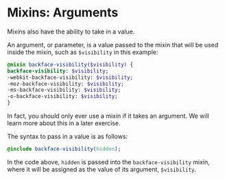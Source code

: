 # Mixins: Arguments

Mixins also have the ability to take in a value.

An argument, or parameter, is a value passed to the mixin that will be used inside the mixin, such as `$visibility` in this example:

```sass
@mixin backface-visibility($visibility) {
backface-visibility: $visibility;
-webkit-backface-visibility: $visibility;
-moz-backface-visibility: $visibility;
-ms-backface-visibility: $visibility;
-o-backface-visibility: $visibility;
}
```

In fact, you should only ever use a mixin if it takes an argument. We will learn more about this in a later exercise.

The syntax to pass in a value is as follows:

```sass
@include backface-visibility(hidden);
```

In the code above, `hidden` is passed into the `backface-visibility` mixin, where it will be assigned as the value of its argument, `$visibility`.
